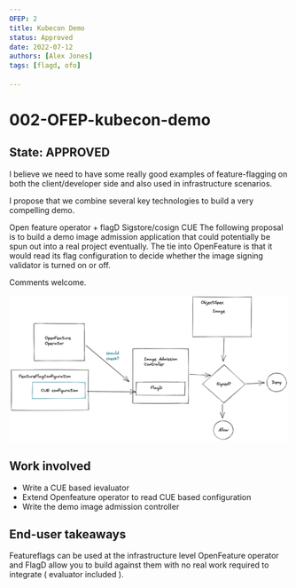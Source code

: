 ```yaml
---
OFEP: 2
title: Kubecon Demo
status: Approved
date: 2022-07-12
authors: [Alex Jones]
tags: [flagd, ofo]

---
```

# 002-OFEP-kubecon-demo

## State: APPROVED

I believe we need to have some really good examples of feature-flagging on both the client/developer side and also used in infrastructure scenarios.

I propose that we combine several key technologies to build a very compelling demo.

Open feature operator + flagD
Sigstore/cosign
CUE
The following proposal is to build a demo image admission application that could potentially be spun out into a real project eventually. The tie into OpenFeature is that it would read its flag configuration to decide whether the image signing validator is turned on or off.

Comments welcome.

<!-- <img src="images/002-01.png" width="300"> -->
![unlabelled_image](images/002-01.png "unlabelled_image")

## Work involved

- Write a CUE based ievaluator
- Extend Openfeature operator to read CUE based configuration
- Write the demo image admission controller


## End-user takeaways

Featureflags can be used at the infrastructure level
OpenFeature operator and FlagD allow you to build against them with no real work required to integrate ( evaluator included ).